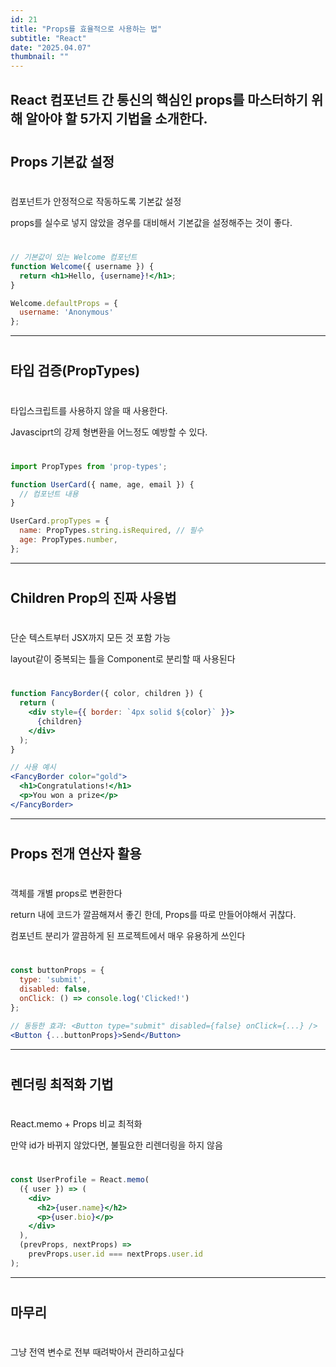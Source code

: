 ```yaml
---
id: 21
title: "Props를 효율적으로 사용하는 법"
subtitle: "React"
date: "2025.04.07"
thumbnail: ""
---
```

React 컴포넌트 간 통신의 핵심인 props를 마스터하기 위해 알아야 할 5가지 기법을 소개한다.
---
#
## Props 기본값 설정
#
컴포넌트가 안정적으로 작동하도록 기본값 설정

props를 실수로 넣지 않았을 경우를 대비해서 기본값을 설정해주는 것이 좋다.
#
```jsx
// 기본값이 있는 Welcome 컴포넌트
function Welcome({ username }) {
  return <h1>Hello, {username}!</h1>;
}

Welcome.defaultProps = {
  username: 'Anonymous'
};
```
---
#
##  타입 검증(PropTypes)
#
타입스크립트를 사용하지 않을 때 사용한다.

Javasciprt의 강제 형변환을 어느정도 예방할 수 있다.
#
```jsx
import PropTypes from 'prop-types';

function UserCard({ name, age, email }) {
  // 컴포넌트 내용
}

UserCard.propTypes = {
  name: PropTypes.string.isRequired, // 필수
  age: PropTypes.number,
};
```
---
#
## Children Prop의 진짜 사용법
#

단순 텍스트부터 JSX까지 모든 것 포함 가능

layout같이 중복되는 틀을 Component로 분리할 때 사용된다

#
```jsx
function FancyBorder({ color, children }) {
  return (
    <div style={{ border: `4px solid ${color}` }}>
      {children}
    </div>
  );
}

// 사용 예시
<FancyBorder color="gold">
  <h1>Congratulations!</h1>
  <p>You won a prize</p>
</FancyBorder>
```
---
#
## Props 전개 연산자 활용
#
객체를 개별 props로 변환한다

return 내에 코드가 깔끔해져서 좋긴 한데, Props를 따로 만들어야해서 귀찮다.

컴포넌트 분리가 깔끔하게 된 프로젝트에서 매우 유용하게 쓰인다
#
```jsx
const buttonProps = {
  type: 'submit',
  disabled: false,
  onClick: () => console.log('Clicked!')
};

// 동등한 효과: <Button type="submit" disabled={false} onClick={...} />
<Button {...buttonProps}>Send</Button>
```
---
#
##  렌더링 최적화 기법
#

React.memo + Props 비교 최적화

만약 id가 바뀌지 않았다면, 불필요한 리렌더링을 하지 않음

#

```jsx
const UserProfile = React.memo(
  ({ user }) => (
    <div>
      <h2>{user.name}</h2>
      <p>{user.bio}</p>
    </div>
  ),
  (prevProps, nextProps) => 
    prevProps.user.id === nextProps.user.id
);
```
---
#
## 마무리
#

그냥 전역 변수로 전부 때려박아서 관리하고싶다